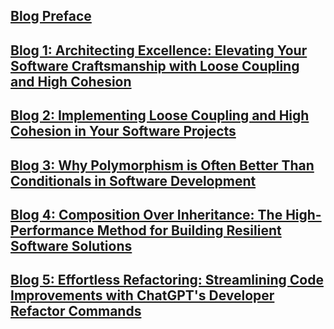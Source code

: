 ## [Blog Preface](./blogs/preface.md)

## [Blog 1: Architecting Excellence: Elevating Your Software Craftsmanship with Loose Coupling and High Cohesion](./blogs/Architecting-Excellence-Elevating-Your-Software-Craftsmanship-with-Loose-Coupling-and-High-Cohesion.md)

## [Blog 2: Implementing Loose Coupling and High Cohesion in Your Software Projects](./blogs/Implementing-Loose-Coupling-and-High-Cohesion-in-Your-Software-Projects.md)

## [Blog 3: Why Polymorphism is Often Better Than Conditionals in Software Development](./blogs/Why-Polymorphism-is-Often-Better-Than-Conditionals-in-Software-Development.md)

## [Blog 4: Composition Over Inheritance: The High-Performance Method for Building Resilient Software Solutions](./blogs/Composition-Over-Inheritance:-The-High-Performance-Method-for-Building-Resilient-Software-Solutions.md)

## [Blog 5: Effortless Refactoring: Streamlining Code Improvements with ChatGPT's Developer Refactor Commands](./blogs/Why-Polymorphism-is-Often-Better-Than-Conditionals-in-Software-DevelopmentEffortless-Refactoring:-Streamlining-Code-Improvements-with-ChatGPT's-Developer-Refactor-Commands.md)

